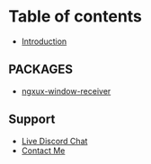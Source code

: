 # Table of contents

* [Introduction](README.md)

## PACKAGES

* [ngxux-window-receiver](packages/ngxux-window-receiver.md)

## Support

* [Live Discord Chat](support/live-discord-chat.md)
* [Contact Me](https://matthewdavis.io/contact)

